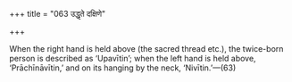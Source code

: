 +++
title = "063 उद्धृते दक्षिणे"

+++

When the right hand is held above (the sacred thread etc.), the twice-born person is described as ‘Upavītin’; when the left hand is held above, ‘Prāchīnāvītin,’ and on its hanging by the neck, ‘Nivītin.’—(63)